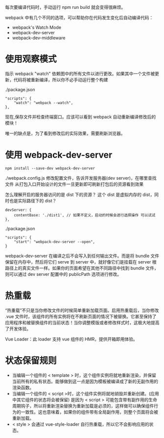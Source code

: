 每次要编译代码时，手动运行 npm run build 就会变得很麻烦。

webpack 中有几个不同的选项，可以帮助你在代码发生变化后自动编译代码：

- webpack's Watch Mode
- webpack-dev-server
- webpack-dev-middleware

# 使用观察模式

指示 webpack "watch" 依赖图中的所有文件以进行更改。如果其中一个文件被更新，代码将被重新编译，所以你不必手动运行整个构建

./package.json

```
"scripts": {
    "watch": "webpack --watch",
},
```

现在,保存文件并检查终端窗口。应该可以看到 webpack 自动重新编译修改后的模块！

唯一的缺点是，为了看到修改后的实际效果，需要刷新浏览器。

# 使用 webpack-dev-server

```
npm install --save-dev webpack-dev-server
```

./webpack.config.js 修改配置文件，告诉开发服务器(dev server)，在哪里查找文件
从打包入口开始设计的文件一旦更新即可刷新打包后的资源看到效果

怎么理解开启的服务器访问的是 dist 下的资源？ 这个 dist 是虚拟内存的 dist，同时也是实际路径下的 dist？

```
devServer: {
    contentBase: './dist1', // 如果不定义，启动的时候会进行选择操作 可以试试
},
```

./package.json

```
"scripts": {
    "start": "webpack-dev-server --open",
}
```

webpack-dev-server 在编译之后不会写入到任何输出文件。而是将 bundle 文件保留在内存中，然后将它们 serve 到 server 中，就好像它们是挂载在 server 根路径上的真实文件一样。如果你的页面希望在其他不同路径中找到 bundle 文件，则可以通过 dev server 配置中的 publicPath 选项进行修改。

# 热重载

“热重载”不只是当你修改文件的时候简单重新加载页面。启用热重载后，当你修改 .vue 文件时，该组件的所有实例将在不刷新页面的情况下被替换。它甚至保持了应用程序和被替换组件的当前状态！当你调整模版或者修改样式时，这极大地提高了开发体验。

Vue Loader：此 loader 支持 vue 组件的 HMR，提供开箱即用体验。

# 状态保留规则

- 当编辑一个组件的 < template > 时，这个组件实例将就地重新渲染，并保留当前所有的私有状态。能够做到这一点是因为模板被编译成了新的无副作用的渲染函数。
- 当编辑一个组件的 < script >时，这个组件实例将就地销毁并重新创建。(应用中其它组件的状态将会被保留) 是因为 < script > 可能包含带有副作用的生命周期钩子，所以将重新渲染替换为重新加载是必须的，这样做可以确保组件行为的一致性。这也意味着，如果你的组件带有全局副作用，则整个页面将会被重新加载。
- < style > 会通过 vue-style-loader 自行热重载，所以它不会影响应用的状态。

